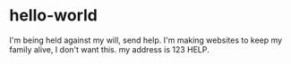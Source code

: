 # hello-world
I'm being held against my will, send help. I'm making websites to keep my family alive, I don't want this. my address is 123 HELP.
